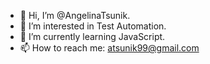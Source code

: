 - 👋 Hi, I’m @AngelinaTsunik.
- 👀 I’m interested in Test Automation.
- 🌱 I’m currently learning JavaScript.
- 📫 How to reach me: atsunik99@gmail.com

<!---
AngelinaTsunik/AngelinaTsunik is a ✨ special ✨ repository because its `README.md` (this file) appears on your GitHub profile.
You can click the Preview link to take a look at your changes.
--->
